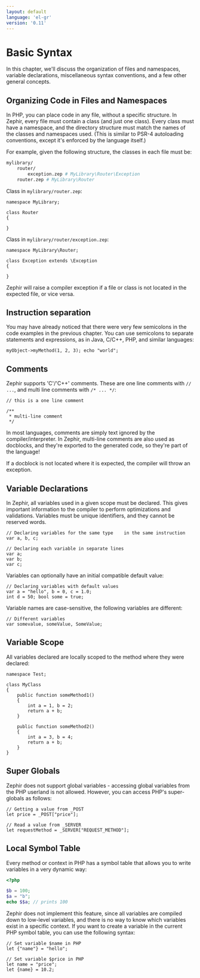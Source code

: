 ```yaml
---
layout: default
language: 'el-gr'
version: '0.11'
---
```

# Basic Syntax

In this chapter, we'll discuss the organization of files and namespaces, variable declarations, miscellaneous syntax conventions, and a few other general concepts.

<a name='organizing-code-in-files-and-namespaces'></a>

## Organizing Code in Files and Namespaces

In PHP, you can place code in any file, without a specific structure. In Zephir, every file must contain a class (and just one class). Every class must have a namespace, and the directory structure must match the names of the classes and namespaces used. (This is similar to PSR-4 autoloading conventions, except it's enforced by the language itself.)

For example, given the following structure, the classes in each file must be:

```bash
mylibrary/
    router/
        exception.zep # MyLibrary\Router\Exception
    router.zep # MyLibrary\Router
```

Class in `mylibrary/router.zep`:

```zephir
namespace MyLibrary;

class Router
{

}
```

Class in `mylibrary/router/exception.zep`:

```zephir
namespace MyLibrary\Router;

class Exception extends \Exception
{

}
```

Zephir will raise a compiler exception if a file or class is not located in the expected file, or vice versa.

<a name='instruction-separation'></a>

## Instruction separation

You may have already noticed that there were very few semicolons in the code examples in the previous chapter. You can use semicolons to separate statements and expressions, as in Java, C/C++, PHP, and similar languages:

```zephir
myObject->myMethod(1, 2, 3); echo "world";
```

<a name='comments'></a>

## Comments

Zephir supports 'C'/'C++' comments. These are one line comments with `// ...`, and multi line comments with `/* ... */`:

```zephir
// this is a one line comment

/**
 * multi-line comment
 */
```

In most languages, comments are simply text ignored by the compiler/interpreter. In Zephir, multi-line comments are also used as docblocks, and they're exported to the generated code, so they're part of the language!

If a docblock is not located where it is expected, the compiler will throw an exception.

<a name='variable-declarations'></a>

## Variable Declarations

In Zephir, all variables used in a given scope must be declared. This gives important information to the compiler to perform optimizations and validations. Variables must be unique identifiers, and they cannot be reserved words.

```zephir
// Declaring variables for the same type    in the same instruction
var a, b, c;

// Declaring each variable in separate lines
var a;
var b;
var c;
```

Variables can optionally have an initial compatible default value:

```zephir
// Declaring variables with default values
var a = "hello", b = 0, c = 1.0;
int d = 50; bool some = true;
```

Variable names are case-sensitive, the following variables are different:

```zephir
// Different variables
var somevalue, someValue, SomeValue;
```

<a name='variable-scope'></a>

## Variable Scope

All variables declared are locally scoped to the method where they were declared:

```zephir
namespace Test;

class MyClass
{
    public function someMethod1()
    {
        int a = 1, b = 2;
        return a + b;
    }

    public function someMethod2()
    {
        int a = 3, b = 4;
        return a + b;
    }
}
```

<a name='super-global'></a>

## Super Globals

Zephir does not support global variables - accessing global variables from the PHP userland is not allowed. However, you can access PHP's super-globals as follows:

```zephir
// Getting a value from _POST
let price = _POST["price"];

// Read a value from _SERVER
let requestMethod = _SERVER["REQUEST_METHOD"];
```

<a name='local-symbol-table'></a>

## Local Symbol Table

Every method or context in PHP has a symbol table that allows you to write variables in a very dynamic way:

```php
<?php

$b = 100;
$a = "b";
echo $$a; // prints 100
```

Zephir does not implement this feature, since all variables are compiled down to low-level variables, and there is no way to know which variables exist in a specific context. If you want to create a variable in the current PHP symbol table, you can use the following syntax:

```zephir
// Set variable $name in PHP
let {"name"} = "hello";

// Set variable $price in PHP
let name = "price";
let {name} = 10.2;
```
